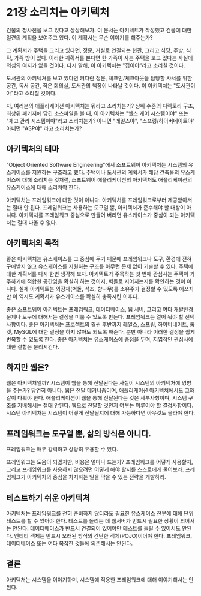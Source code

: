 # 21장 소리치는 아키텍처

건물의 청사진을 보고 있다고 상상해보자. 이 문서는 아키텍트가 작성했고 건물에 대한 일련의 계획을 보여주고 있다. 이 계획서는 무슨 이야기를 해주는가?

그 계획서가 주택을 그리고 있다면, 정문, 거실로 연결되는 현관, 그리고 식당, 주방, 식탁, 가족 방이 있다. 이러한 계획서를 본다면 한 가족이 사는 주택을 보고 있다는 사실에 의심의 여지가 없을 것이다. 다시 말해, 이 아키텍처는 "집이야"라고 소리칠 것이다.

도서관의 아키텍처를 보고 있다면 커다란 정문, 체크인/체크아웃을 담당할 사서를 위한 공간, 독서 공간, 작은 회의실, 도서관의 책장이 나타날 것이다. 이 아키텍처는 "도서관이야"라고 소리칠 것이다.

자, 여러분의 애플리케이션 아키텍처는 뭐라고 소리치는가? 상위 수준의 디렉토리 구조, 최상위 패키지에 담긴 소스파일을 볼 때, 이 아키텍처는 "헬스 케어 시스템이야" 또는 "재고 관리 시스템이야"라고 소리치는가? 아니면 "레일스야", "스프링/하이버네이트야" 아니면 "ASP야" 라고 소리치는가?



## 아키텍처의 테마

"Object Oriented Software Engineering"에서 소프트웨어 아키텍처는 시스템의 유스케이스를 지원하는 구조라고 했다. 주택이나 도서관의 계획서가 해당 건축물의 유스케이스에 대해 소리치는 것처럼, 소프트웨어 애플리케이션의 아키텍처도 애플리케이션의 유스케이스에 대해 소리쳐야 한다.

아키텍처는 프레임워크에 대한 것이 아니다. 아키텍처를 프레임워크로부터 제공받아서는 절대 안 된다. 프레임워크는 사용하는 도구일 뿐, 아키텍처가 준수해야 할 대상이 아니다. 아키텍처를 프레임워크 중심으로 만들어 버리면 유스케이스가 중심이 되는 아키텍처는 절대 나올 수 없다.



## 아키텍처의 목적

좋은 아키텍처는 유스케이스를 그 중심에 두기 때문에 프레임워크나 도구, 환경에 전혀 구애받지 않고 유스케이스를 지원하는 구조를 아무런 문제 없이 기술할 수 있다. 주택에 대한 계획서를 다시 한번 생각해 보자. 아키텍트가 주목하는 첫 번째 관심사는 주택이 거주하기에 적합한 공간임을 확실히 하는 것이지, 벽돌로 지어지는지를 확인하는 것이 아니다. 실제 아키텍트는 외장재(벽돌, 석조, 향나무)를 소유주가 결정할 수 있도록 애쓰지만 이 역시도 계획서가 유스케이스를 확실히 충족시킨 이후다.

좋은 소프트웨어 아키텍트는 프레임워크, 데이터베이스, 웹 서버, 그리고 여타 개발환경 문제나 도구에 대해서는 결정을 미룰 수 있도록 만든다. 프레임워크는 열어 둬야 할 선택사항이다. 좋은 아키텍처는 프로젝트의 훨씬 후반까지 레일스, 스프링, 하이버네이트, 톰캣, MySQL에 대한 결정을 하지 않아도 되도록 해준다. 뿐만 아니라 이러한 결정을 쉽게 번복할 수 있도록 한다. 좋은 아키텍처는 유스케이스에 중점을 두며, 지엽적인 관심사에 대한 결합은 분리시킨다.



## 하지만 웹은?

웹은 아키텍처일까? 시스템이 웹을 통해 전달된다는 사실이 시스템의 아키텍처에 영향을 주는가? 당연히 아니다. 웹은 전달 메커니즘이며, 애플리케이션 아키텍처에서도 그와 같이 다뤄야 한다. 애플리케이션이 웹을 통해 전달된다는 것은 세부사항이며, 시스템 구조를 지배해서는 절대 안된다. 웹으로 전달할 것인지 여부는 미루어야 할 결정사항이다. 시스템 아키텍처는 시스템이 어떻게 전달될지에 대해 가능하다면 아무것도 몰라야 한다.



## 프레임워크는 도구일 뿐, 삶의 방식은 아니다.

프레임워크는 매우 강력하고 상당히 유용할 수 있다. 

프레임워크는 도움이 되겠지만, 비용은 얼마나 드는가? 프레임워크를 어떻게 사용할지, 그리고 프레임워크를 사용하지 않으려면 어떻게 해야 할지를 스스로에게 물어보라. 프레임워크가 아키텍처의 중심을 차지하는 일을 막을 수 있는 전략을 개발하라.



## 테스트하기 쉬운 아키텍처

아키텍처는 프레임워크를 전혀 준비하지 않더라도 필요한 유스케이스 전부에 대해 단위 테스트를 할 수 있어야 한다. 테스트를 돌리는 데 웹서버가 반드시 필요한 상황이 되어서는 안된다. 데이터베이스가 반드시 연결되어 있어야만 테스트를 돌릴 수 있어서도 안된다. 엔티티 객체는 반드시 오래된 방식의 간단한 객체(POJO)이어야 한다. 프레임워크, 데이터베이스 또는 여타 복잡한 것들에 의존해서는 안된다.



## 결론

아키텍처는 시스템을 이야기하며, 시스템에 적용한 프레임워크에 대해 이야기해서는 안된다.



